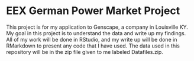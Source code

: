 # EEX German Power Market Project

This project is for my application to Genscape, a company in Louisville KY. My goal in this project is to understand the data and write up my findings. All of my work will be done in RStudio, and my write up will be done in RMarkdown to present any code that I have used. The data used in this repository will be in the zip file given to me labeled Datafiles.zip.